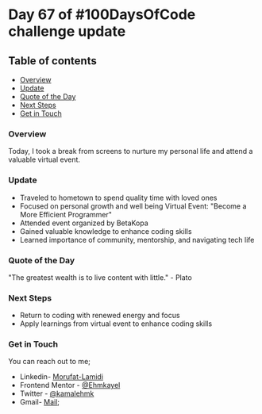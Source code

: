 # Day 67 of #100DaysOfCode challenge update

## Table of contents
- [Overview](#overview)
- [Update](#update)
- [Quote of the Day](#quote-of-the-day)
- [Next Steps](#next-steps)
- [Get in Touch](#get-in-touch)


### Overview

Today, I took a break from screens to nurture my personal life and attend a valuable virtual event.

### Update

- Traveled to hometown to spend quality time with loved ones
- Focused on personal growth and well being
Virtual Event: "Become a More Efficient Programmer"
- Attended event organized by BetaKopa
- Gained valuable knowledge to enhance coding skills
- Learned importance of community, mentorship, and navigating tech life

### Quote of the Day

"The greatest wealth is to live content with little." - Plato

### Next Steps

- Return to coding with renewed energy and focus
- Apply learnings from virtual event to enhance coding skills

### Get in Touch

You can reach out to me;
 - Linkedin- [Morufat-Lamidi](https://linkedin.com/in/morufat-lamidi)
 - Frontend Mentor - [@Ehmkayel](https://www.frontendmentor.io/profile/Ehmkayel)
 - Twitter - [@kamalehmk](https://www.twitter.com/kamalehmk)
 - Gmail- [Mail](mailto:lamidimorufat0@gmail.com);